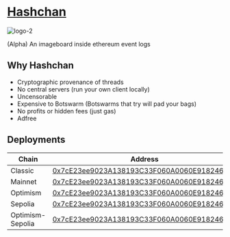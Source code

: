 # [Hashchan](https://hashchan.network) 

![logo-2](https://github.com/user-attachments/assets/a133e7b4-8886-4d2f-b838-6129133dbeda)

(Alpha)
An imageboard inside ethereum event logs

## Why Hashchan
- Cryptographic provenance of threads
- No central servers (run your own client locally)
- Uncensorable
- Expensive to Botswarm (Botswarms that try will pad your bags)
- No profits or hidden fees (just gas)
- Adfree

## Deployments
|Chain| Address |
| --- | ---- |
| Classic | [0x7cE23ee9023A138193C33F060A0060E918246E59](https://etc.blockscout.com/address/0x7cE23ee9023A138193C33F060A0060E918246E59)
| Mainnet | [0x7cE23ee9023A138193C33F060A0060E918246E59](https://etherscan.io/address/0x7cE23ee9023A138193C33F060A0060E918246E59)
| Optimism | [0x7cE23ee9023A138193C33F060A0060E918246E59](https://optimistic.etherscan.io/address/0x788CED731764Cf1BdBF0DA8aCEdAcA7CaE4C9997)
| Sepolia | [0x7cE23ee9023A138193C33F060A0060E918246E59](https://sepolia.etherscan.io/address/0x7cE23ee9023A138193C33F060A0060E918246E59)
| Optimism-Sepolia | [0x7cE23ee9023A138193C33F060A0060E918246E59](https://optimism-sepolia.blockscout.com/address/0x7cE23ee9023A138193C33F060A0060E918246E59)

